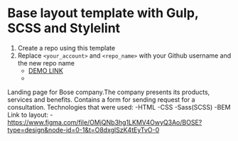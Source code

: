 # Base layout template with Gulp, SCSS and Stylelint
1. Create a repo using this template
1. Replace `<your_account>` and `<repo_name>` with your Github username and the new repo name
    - [DEMO LINK](https://tetianamd.github.io/Miami-Bose-landing/)
    - 
Landing page for Bose company.The company presents its products, services and benefits. Contains a form for sending request for a consultation.
Technologies that were used:
-HTML
-CSS
-Sass(SCSS)
-BEM
Link to layout:
 -https://www.figma.com/file/OMjQNb3hg1LKMV4OwyQ3Ao/BOSE?type=design&node-id=0-1&t=O8dxglSzK4tEyTvO-0
